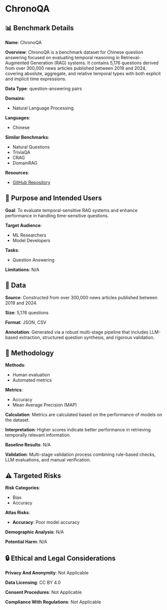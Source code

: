 # ChronoQA

## 📊 Benchmark Details

**Name**: ChronoQA

**Overview**: ChronoQA is a benchmark dataset for Chinese question answering focused on evaluating temporal reasoning in Retrieval-Augmented Generation (RAG) systems. It contains 5,176 questions derived from over 300,000 news articles published between 2019 and 2024, covering absolute, aggregate, and relative temporal types with both explicit and implicit time expressions.

**Data Type**: question-answering pairs

**Domains**:
- Natural Language Processing

**Languages**:
- Chinese

**Similar Benchmarks**:
- Natural Questions
- TriviaQA
- CRAG
- DomainRAG

**Resources**:
- [GitHub Repository](https://github.com/czy1999/ChronoQA)

## 🎯 Purpose and Intended Users

**Goal**: To evaluate temporal-sensitive RAG systems and enhance performance in handling time-sensitive questions.

**Target Audience**:
- ML Researchers
- Model Developers

**Tasks**:
- Question Answering

**Limitations**: N/A

## 💾 Data

**Source**: Constructed from over 300,000 news articles published between 2019 and 2024.

**Size**: 5,176 questions

**Format**: JSON, CSV

**Annotation**: Generated via a robust multi-stage pipeline that includes LLM-based extraction, structured question synthesis, and rigorous validation.

## 🔬 Methodology

**Methods**:
- Human evaluation
- Automated metrics

**Metrics**:
- Accuracy
- Mean Average Precision (MAP)

**Calculation**: Metrics are calculated based on the performance of models on the dataset.

**Interpretation**: Higher scores indicate better performance in retrieving temporally relevant information.

**Baseline Results**: N/A

**Validation**: Multi-stage validation process combining rule-based checks, LLM evaluations, and manual verification.

## ⚠️ Targeted Risks

**Risk Categories**:
- Bias
- Accuracy

**Atlas Risks**:
- **Accuracy**: Poor model accuracy

**Demographic Analysis**: N/A

**Potential Harm**: N/A

## 🔒 Ethical and Legal Considerations

**Privacy And Anonymity**: Not Applicable

**Data Licensing**: CC BY 4.0

**Consent Procedures**: Not Applicable

**Compliance With Regulations**: Not Applicable
